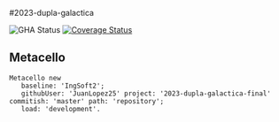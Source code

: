 #2023-dupla-galactica

![GHA Status](https://github.com/uca-argentina/2023-dupla-galactica/actions/workflows/GHA.yml/badge.svg)
[![Coverage Status](https://coveralls.io/repos/github/JuanLopez25/2023-dupla-galactica-final/badge.svg?branch=master)](https://coveralls.io/github/JuanLopez25/2023-dupla-galactica-final?branch=master)

## Metacello

```smalltalk
Metacello new
   baseline: 'IngSoft2';
   githubUser: 'JuanLopez25' project: '2023-dupla-galactica-final' commitish: 'master' path: 'repository';
   load: 'development'.
```
